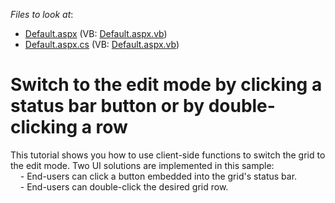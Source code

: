 <!-- default file list -->
*Files to look at*:

* [Default.aspx](./CS/WebSite/Default.aspx) (VB: [Default.aspx.vb](./VB/WebSite/Default.aspx.vb))
* [Default.aspx.cs](./CS/WebSite/Default.aspx.cs) (VB: [Default.aspx.vb](./VB/WebSite/Default.aspx.vb))
<!-- default file list end -->
# Switch to the edit mode by clicking a status bar button or by double-clicking a row


<p>This tutorial shows you how to use client-side functions to switch the grid to the edit mode. Two UI solutions are implemented in this sample:<br />
    - End-users can click a button embedded into the grid's status bar.<br />
    - End-users can double-click the desired grid row.</p>

<br/>


